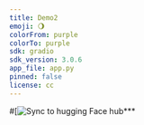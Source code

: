 ```yaml
---
title: Demo2
emoji: 🌖
colorFrom: purple
colorTo: purple
sdk: gradio
sdk_version: 3.0.6
app_file: app.py
pinned: false
license: cc
---
```



#[![Sync to hugging Face hub](https://github.com/FrankGangWang/***svg)***
